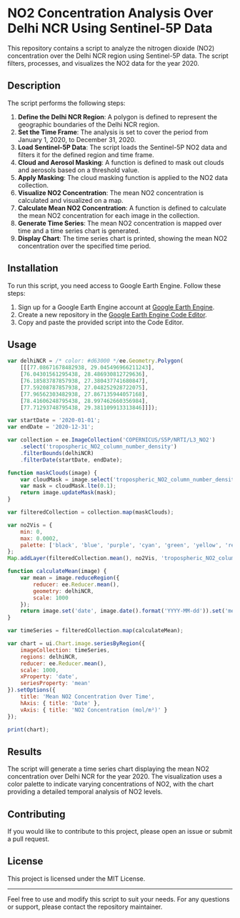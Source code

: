 # NO2 Concentration Analysis Over Delhi NCR Using Sentinel-5P Data

This repository contains a script to analyze the nitrogen dioxide (NO2) concentration over the Delhi NCR region using Sentinel-5P data. The script filters, processes, and visualizes the NO2 data for the year 2020.

## Description

The script performs the following steps:

1. **Define the Delhi NCR Region**: A polygon is defined to represent the geographic boundaries of the Delhi NCR region.
2. **Set the Time Frame**: The analysis is set to cover the period from January 1, 2020, to December 31, 2020.
3. **Load Sentinel-5P Data**: The script loads the Sentinel-5P NO2 data and filters it for the defined region and time frame.
4. **Cloud and Aerosol Masking**: A function is defined to mask out clouds and aerosols based on a threshold value.
5. **Apply Masking**: The cloud masking function is applied to the NO2 data collection.
6. **Visualize NO2 Concentration**: The mean NO2 concentration is calculated and visualized on a map.
7. **Calculate Mean NO2 Concentration**: A function is defined to calculate the mean NO2 concentration for each image in the collection.
8. **Generate Time Series**: The mean NO2 concentration is mapped over time and a time series chart is generated.
9. **Display Chart**: The time series chart is printed, showing the mean NO2 concentration over the specified time period.

## Installation

To run this script, you need access to Google Earth Engine. Follow these steps:

1. Sign up for a Google Earth Engine account at [Google Earth Engine](https://earthengine.google.com/).
2. Create a new repository in the [Google Earth Engine Code Editor](https://code.earthengine.google.com/).
3. Copy and paste the provided script into the Code Editor.

## Usage

```javascript
var delhiNCR = /* color: #d63000 */ee.Geometry.Polygon(
    [[[77.08671678482938, 29.045496966211243],
    [76.04301561295438, 28.486930812729636],
    [76.18583787857938, 27.380437741680847],
    [77.59208787857938, 27.048252928722075],
    [77.96562303482938, 27.867135944057168],
    [78.41606248795438, 28.997462660356984],
    [77.71293748795438, 29.381109913313846]]]);

var startDate = '2020-01-01';
var endDate = '2020-12-31';

var collection = ee.ImageCollection('COPERNICUS/S5P/NRTI/L3_NO2')
    .select('tropospheric_NO2_column_number_density')
    .filterBounds(delhiNCR)
    .filterDate(startDate, endDate);

function maskClouds(image) {
    var cloudMask = image.select('tropospheric_NO2_column_number_density');
    var mask = cloudMask.lte(0.1);
    return image.updateMask(mask);
}

var filteredCollection = collection.map(maskClouds);

var no2Vis = {
    min: 0,
    max: 0.0002,
    palette: ['black', 'blue', 'purple', 'cyan', 'green', 'yellow', 'red']
};
Map.addLayer(filteredCollection.mean(), no2Vis, 'tropospheric_NO2_column_number_density');

function calculateMean(image) {
    var mean = image.reduceRegion({
        reducer: ee.Reducer.mean(),
        geometry: delhiNCR,
        scale: 1000
    });
    return image.set('date', image.date().format('YYYY-MM-dd')).set('mean', mean.get('tropospheric_NO2_column_number_density'));
}

var timeSeries = filteredCollection.map(calculateMean);

var chart = ui.Chart.image.seriesByRegion({
    imageCollection: timeSeries,
    regions: delhiNCR,
    reducer: ee.Reducer.mean(),
    scale: 1000,
    xProperty: 'date',
    seriesProperty: 'mean'
}).setOptions({
    title: 'Mean NO2 Concentration Over Time',
    hAxis: { title: 'Date' },
    vAxis: { title: 'NO2 Concentration (mol/m²)' }
});

print(chart);
```

## Results

The script will generate a time series chart displaying the mean NO2 concentration over Delhi NCR for the year 2020. The visualization uses a color palette to indicate varying concentrations of NO2, with the chart providing a detailed temporal analysis of NO2 levels.

## Contributing

If you would like to contribute to this project, please open an issue or submit a pull request.

## License

This project is licensed under the MIT License.

---

Feel free to use and modify this script to suit your needs. For any questions or support, please contact the repository maintainer.
